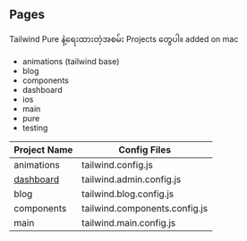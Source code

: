 ## Pages

Tailwind Pure နဲ့ရေးထားတဲ့အစမ်း Projects တွေပါ။
added on mac
- animations (tailwind base)
- blog 
- components
- dashboard
- ios
- main
- pure
- testing

|Project Name|Config Files| 
|--|--|
|animations| tailwind.config.js|
|[dashboard](./readme/dashboard.md)| tailwind.admin.config.js|
|blog|tailwind.blog.config.js|
|components|tailwind.components.config.js|
|main|tailwind.main.config.js|


